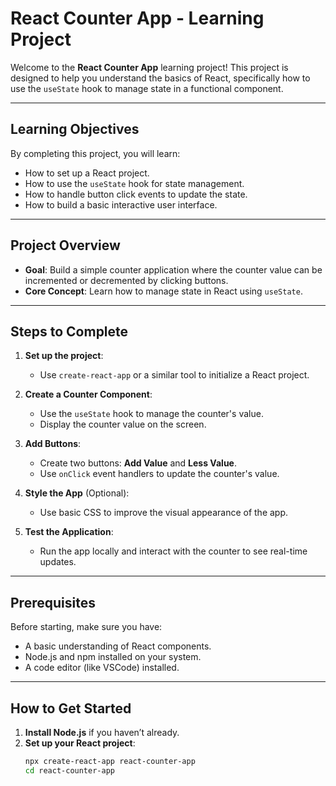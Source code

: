 # React Counter App - Learning Project

Welcome to the **React Counter App** learning project! This project is designed to help you understand the basics of React, specifically how to use the `useState` hook to manage state in a functional component.

---

## Learning Objectives

By completing this project, you will learn:

- How to set up a React project.
- How to use the `useState` hook for state management.
- How to handle button click events to update the state.
- How to build a basic interactive user interface.

---

## Project Overview

- **Goal**: Build a simple counter application where the counter value can be incremented or decremented by clicking buttons.
- **Core Concept**: Learn how to manage state in React using `useState`.

---

## Steps to Complete

1. **Set up the project**:
   - Use `create-react-app` or a similar tool to initialize a React project.

2. **Create a Counter Component**:
   - Use the `useState` hook to manage the counter's value.
   - Display the counter value on the screen.

3. **Add Buttons**:
   - Create two buttons: **Add Value** and **Less Value**.
   - Use `onClick` event handlers to update the counter's value.

4. **Style the App** (Optional):
   - Use basic CSS to improve the visual appearance of the app.

5. **Test the Application**:
   - Run the app locally and interact with the counter to see real-time updates.

---

## Prerequisites

Before starting, make sure you have:

- A basic understanding of React components.
- Node.js and npm installed on your system.
- A code editor (like VSCode) installed.

---

## How to Get Started

1. **Install Node.js** if you haven’t already.
2. **Set up your React project**:
   ```bash
   npx create-react-app react-counter-app
   cd react-counter-app

